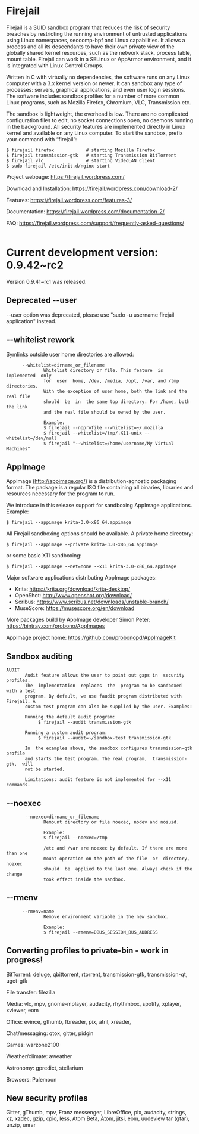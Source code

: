 # Firejail

Firejail is a SUID sandbox program that reduces the risk of security breaches by restricting
the running environment of untrusted applications using Linux namespaces, seccomp-bpf
and Linux capabilities. It allows a process and all its descendants to have their own private
view of the globally shared kernel resources, such as the network stack, process table, mount table.
Firejail can work in a SELinux or AppArmor environment, and it is integrated with Linux Control Groups.

Written in C with virtually no dependencies, the software runs on any Linux computer with a 3.x kernel
version or newer. It can sandbox any type of processes: servers, graphical applications, and even
user login sessions. The software includes sandbox profiles for a number of more common Linux programs,
such as Mozilla Firefox, Chromium, VLC, Transmission etc.

The sandbox is lightweight, the overhead is low. There are no complicated configuration files to edit,
no socket connections open, no daemons running in the background. All security features are
implemented directly in Linux kernel and available on any Linux computer. To start the sandbox,
prefix your command with “firejail”:

`````
$ firejail firefox            # starting Mozilla Firefox
$ firejail transmission-gtk   # starting Transmission BitTorrent 
$ firejail vlc                # starting VideoLAN Client
$ sudo firejail /etc/init.d/nginx start
`````
Project webpage: https://firejail.wordpress.com/

Download and Installation: https://firejail.wordpress.com/download-2/

Features: https://firejail.wordpress.com/features-3/

Documentation: https://firejail.wordpress.com/documentation-2/

FAQ: https://firejail.wordpress.com/support/frequently-asked-questions/
`````

`````
# Current development version: 0.9.42~rc2

Version 0.9.41~rc1 was released.

## Deprecated --user

--user option was deprecated, please use "sudo -u username firejail application" instead.

## --whitelist rework

Symlinks outside user home directories are allowed:
`````
      --whitelist=dirname_or_filename
              Whitelist directory or file. This feature  is  implemented  only
              for  user  home, /dev, /media, /opt, /var, and /tmp directories.
              With the exception of user home, both the link and the real file
              should  be  in  the same top directory. For /home, both the link
              and the real file should be owned by the user.

              Example:
              $ firejail --noprofile --whitelist=~/.mozilla
              $ firejail --whitelist=/tmp/.X11-unix --whitelist=/dev/null
              $ firejail "--whitelist=/home/username/My Virtual Machines"
`````


## AppImage

AppImage (http://appimage.org/) is a distribution-agnostic packaging format.
The package is a regular ISO file containing all binaries, libraries and resources
necessary for the program to run.

We introduce in this release support for sandboxing AppImage applications. Example:
`````
$ firejail --appimage krita-3.0-x86_64.appimage
`````
All Firejail sandboxing options should be available. A private home directory:
`````
$ firejail --appimage --private krita-3.0-x86_64.appimage
`````
or some basic X11 sandboxing:
`````
$ firejail --appimage --net=none --x11 krita-3.0-x86_64.appimage
`````
Major software applications distributing AppImage packages:

* Krita: https://krita.org/download/krita-desktop/
* OpenShot: http://www.openshot.org/download/
* Scribus: https://www.scribus.net/downloads/unstable-branch/
* MuseScore: https://musescore.org/en/download

More packages build by AppImage developer Simon Peter: https://bintray.com/probono/AppImages

AppImage project home: https://github.com/probonopd/AppImageKit

## Sandbox auditing
`````
AUDIT
       Audit feature allows the user to point out gaps in  security  profiles.
       The  implementation  replaces  the  program to be sandboxed with a test
       program. By default, we use faudit program distributed with Firejail. A
       custom test program can also be supplied by the user. Examples:

       Running the default audit program:
            $ firejail --audit transmission-gtk

       Running a custom audit program:
            $ firejail --audit=~/sandbox-test transmission-gtk

       In  the examples above, the sandbox configures transmission-gtk profile
       and starts the test program. The real program,  transmission-gtk,  will
       not be started.

       Limitations: audit feature is not implemented for --x11 commands.
`````

## --noexec
`````
       --noexec=dirname_or_filename
              Remount directory or file noexec, nodev and nosuid.

              Example:
              $ firejail --noexec=/tmp

              /etc and /var are noexec by default. If there are more than one
              mount operation on the path of the file  or  directory,  noexec
              should  be  applied to the last one. Always check if the change
              took effect inside the sandbox.
`````

## --rmenv
`````
      --rmenv=name
              Remove environment variable in the new sandbox.

              Example:
              $ firejail --rmenv=DBUS_SESSION_BUS_ADDRESS
`````

## Converting profiles to private-bin - work in progress!

BitTorrent: deluge, qbittorrent, rtorrent, transmission-gtk, transmission-qt, uget-gtk

File transfer: filezilla

Media: vlc, mpv, gnome-mplayer, audacity, rhythmbox, spotify, xplayer, xviewer, eom

Office: evince, gthumb, fbreader, pix, atril, xreader,

Chat/messaging: qtox, gitter, pidgin

Games: warzone2100

Weather/climate: aweather

Astronomy: gpredict, stellarium

Browsers: Palemoon

## New security profiles

Gitter, gThumb, mpv, Franz messenger, LibreOffice, pix, audacity, strings, xz, xzdec, gzip, cpio, less, Atom Beta, Atom, jitsi, eom, uudeview
tar (gtar), unzip, unrar

